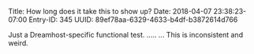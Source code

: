 Title: How long does it take this to show up?
Date: 2018-04-07 23:38:23-07:00
Entry-ID: 345
UUID: 89ef78aa-6329-4633-b4df-b3872614d766

Just a Dreamhost-specific functional test.
.....
... This is inconsistent and weird.

